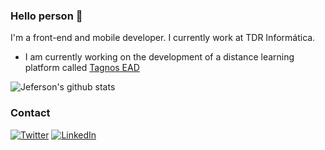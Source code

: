 ### Hello person 👋

I'm a front-end and mobile developer. I currently work at TDR Informática.
* I am currently working on the development of a distance learning platform called [Tagnos EAD](http://tagnos.com.br/ead)

![Jeferson's github stats](https://github-readme-stats.vercel.app/api?username=Jeferson505&show_icons=true)

### Contact

[![Twitter][1.1]][1]
[![LinkedIn][2.1]][2]

[1]:https://twitter.com/SantosJeferson0
[1.1]:https://img.shields.io/badge/twitter-%231DA1F2.svg?&style=for-the-badge&logo=twitter&logoColor=white

[2]:https://www.linkedin.com/in/jeferson-santos-68722419a/
[2.1]:https://img.shields.io/badge/linkedin-%230077B5.svg?&style=for-the-badge&logo=linkedin&logoColor=white
